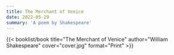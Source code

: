 ```yaml
---
title: The Merchant of Venice
date: 2022-05-29
summary: 'A poem by Shakespeare'
---
```


{{< booklist/book
title="The Merchant of Venice"
author="William Shakespeare"
cover="cover.jpg"
format="Print" >}}
